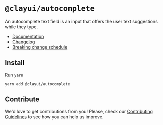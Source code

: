 # `@clayui/autocomplete`

An autocomplete text field is an input that offers the user text suggestions while they type.

-   [Documentation](https://clayui.com/docs/components/autocomplete.html)
-   [Changelog](./CHANGELOG.md)
-   [Breaking change schedule](./BREAKING.md)

## Install

Run `yarn`

```shell
yarn add @clayui/autocomplete
```

## Contribute

We'd love to get contributions from you! Please, check our [Contributing Guidelines](https://github.com/liferay/clay/blob/master/CONTRIBUTING.md) to see how you can help us improve.
